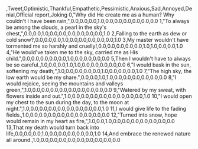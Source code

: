 ,Tweet,Optimistic,Thankful,Empathetic,Pessimistic,Anxious,Sad,Annoyed,Denial,Official report,Joking
0,"Why did He create me as a human? Why couldn't I have been rain,",0.0,0.0,0.0,1.0,0.0,0.0,0.0,0.0,0.0,0.0
1,"To always be among the clouds, a pearl in the sky's chest,",0.0,0.0,1.0,0.0,0.0,0.0,0.0,0.0,0.0,1.0
2,Falling to the earth as dew or cold snow?,0.0,0.0,0.0,1.0,0.0,0.0,0.0,0.0,0.0,1.0
3,My master wouldn't have tormented me so harshly and cruelly!,0.0,0.0,0.0,0.0,0.0,1.0,1.0,0.0,0.0,1.0
4,"He would've taken me to the sky, carried me as His child.",0.0,0.0,0.0,0.0,0.0,1.0,0.0,0.0,0.0,0.0
5,Then I wouldn't have to always be so careful.,1.0,0.0,0.0,1.0,1.0,0.0,0.0,0.0,0.0,0.0
6,"I would bask in the sun, softening my death;",1.0,0.0,0.0,0.0,0.0,1.0,0.0,0.0,0.0,1.0
7,"The high sky, the low earth would be my share.",0.0,0.0,1.0,1.0,0.0,0.0,0.0,0.0,0.0,0.0
8,"I would rejoice, seeing the mountains and valleys green,",1.0,0.0,0.0,0.0,0.0,0.0,0.0,0.0,0.0,0.0
9,"Watered by my sweat, with flowers inside and out.",1.0,0.0,0.0,0.0,0.0,0.0,0.0,0.0,0.0,1.0
10,"I would open my chest to the sun during the day, to the moon at night.",1.0,0.0,0.0,0.0,0.0,0.0,0.0,0.0,0.0,1.0
11,I would give life to the fading fields.,1.0,0.0,0.0,0.0,0.0,0.0,0.0,0.0,0.0,0.0
12,"Turned into snow, hope would remain in my heart as fire,",1.0,0.0,1.0,0.0,0.0,0.0,0.0,0.0,0.0,0.0
13,That my death would turn back into life,0.0,0.0,0.0,1.0,0.0,0.0,0.0,0.0,0.0,1.0
14,And embrace the renewed nature all around.,1.0,0.0,0.0,0.0,0.0,0.0,0.0,0.0,0.0,0.0
